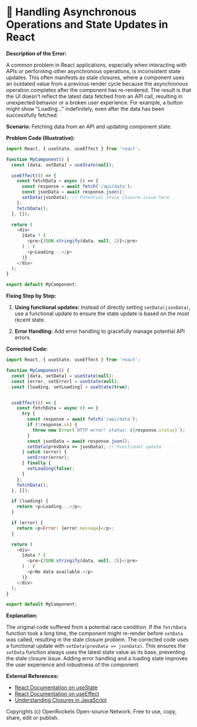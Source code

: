 # 🐞 Handling Asynchronous Operations and State Updates in React


**Description of the Error:**

A common problem in React applications, especially when interacting with APIs or performing other asynchronous operations, is inconsistent state updates. This often manifests as stale closures, where a component uses an outdated value from a previous render cycle because the asynchronous operation completes after the component has re-rendered.  The result is that the UI doesn't reflect the latest data fetched from an API call, resulting in unexpected behavior or a broken user experience.  For example, a button might show "Loading..." indefinitely, even after the data has been successfully fetched.

**Scenario:**  Fetching data from an API and updating component state.

**Problem Code (Illustrative):**

```javascript
import React, { useState, useEffect } from 'react';

function MyComponent() {
  const [data, setData] = useState(null);

  useEffect(() => {
    const fetchData = async () => {
      const response = await fetch('/api/data');
      const jsonData = await response.json();
      setData(jsonData); // Potential stale closure issue here
    };
    fetchData();
  }, []);

  return (
    <div>
      {data ? (
        <pre>{JSON.stringify(data, null, 2)}</pre>
      ) : (
        <p>Loading...</p>
      )}
    </div>
  );
}

export default MyComponent;
```

**Fixing Step by Step:**

1. **Using functional updates:** Instead of directly setting `setData(jsonData)`, use a functional update to ensure the state update is based on the most recent state.

2. **Error Handling:** Add error handling to gracefully manage potential API errors.

**Corrected Code:**

```javascript
import React, { useState, useEffect } from 'react';

function MyComponent() {
  const [data, setData] = useState(null);
  const [error, setError] = useState(null);
  const [loading, setLoading] = useState(true);


  useEffect(() => {
    const fetchData = async () => {
      try {
        const response = await fetch('/api/data');
        if (!response.ok) {
          throw new Error(`HTTP error! status: ${response.status}`);
        }
        const jsonData = await response.json();
        setData(prevData => jsonData); // Functional update
      } catch (error) {
        setError(error);
      } finally {
        setLoading(false);
      }
    };
    fetchData();
  }, []);

  if (loading) {
    return <p>Loading...</p>;
  }

  if (error) {
    return <p>Error: {error.message}</p>;
  }

  return (
    <div>
      {data ? (
        <pre>{JSON.stringify(data, null, 2)}</pre>
      ) : (
        <p>No data available.</p>
      )}
    </div>
  );
}

export default MyComponent;
```

**Explanation:**

The original code suffered from a potential race condition.  If the `fetchData` function took a long time, the component might re-render before `setData` was called, resulting in the stale closure problem.  The corrected code uses a functional update with `setData(prevData => jsonData)`. This ensures the `setData` function always uses the latest state value as its base, preventing the stale closure issue.  Adding error handling and a loading state improves the user experience and robustness of the component.


**External References:**

* [React Documentation on useState](https://reactjs.org/docs/hooks-reference.html#usestate)
* [React Documentation on useEffect](https://reactjs.org/docs/hooks-reference.html#useeffect)
* [Understanding Closures in JavaScript](https://developer.mozilla.org/en-US/docs/Web/JavaScript/Closures)


Copyrights (c) OpenRockets Open-source Network. Free to use, copy, share, edit or publish.

